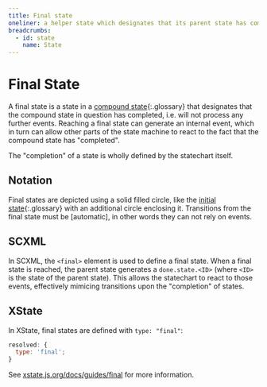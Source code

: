 ```yaml
---
title: Final state
oneliner: a helper state which designates that its parent state has completed
breadcrumbs:
  - id: state
    name: State
---
```


# Final State

A final state is a state in a [compound state](compound-state.html){:.glossary} that designates that the compound state in question has completed, i.e. will not process any further events.  Reaching a final state can generate an internal event, which in turn can allow other parts of the state machine to react to the fact that the compound state has "completed".

The "completion" of a state is wholly defined by the statechart itself.  

## Notation

Final states are depicted using a solid filled circle, like the [initial state](initial-state.html){:.glossary} with an additional circle enclosing it.  Transitions from the final state must be [automatic], in other words they can not rely on events.


## SCXML

In SCXML, the `<final>` element is used to define a final state.  When a final state is reached, the parent state generates a `done.state.<ID>` (where `<ID>` is the state of the parent state).  This allows the statechart to react to those events, effectively mimicing transitions upon the "completion" of states.

## XState

In XState, final states are defined with `type: "final"`:

```js
resolved: {
  type: 'final';
}
```

See [xstate.js.org/docs/guides/final](https://xstate.js.org/docs/guides/final/) for more information.
